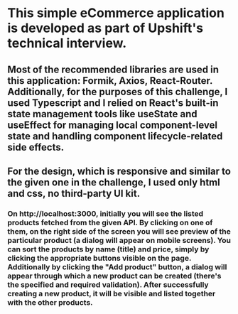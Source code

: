 # This simple eCommerce application is developed as part of Upshift's technical interview.

## Most of the recommended libraries are used in this application: Formik, Axios, React-Router. Additionally, for the purposes of this challenge, I used Typescript and I relied on React's built-in state management tools like useState and useEffect for managing local component-level state and handling component lifecycle-related side effects. 

## For the design, which is responsive and similar to the given one in the challenge, I used only html and css, no third-party UI kit. 

### On http://localhost:3000, initially you will see the listed products fetched from the given API. By clicking on one of them, on the right side of the screen you will see preview of the particular product (a dialog will appear on mobile screens). You can sort the products by name (title) and price, simply by clicking the appropriate buttons visible on the page. Additionally by clicking the "Add product" button, a dialog will appear through which a new product can be created (there's the specified and required validation). After successfully creating a new product, it will be visible and listed together with the other products.

